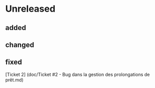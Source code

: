 # Unreleased
## added

## changed

## fixed
[Ticket 2] (doc/Ticket #2 - Bug dans la gestion des prolongations de prêt.md)